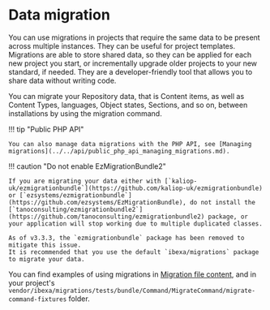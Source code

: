 # Data migration

You can use migrations in projects that require the same data to be present across multiple instances.
They can be useful for project templates. Migrations are able to store shared data, so they can be applied for each new project you start,
or incrementally upgrade older projects to your new standard, if needed.
They are a developer-friendly tool that allows you to share data without writing code.

You can migrate your Repository data, that is Content items, as well as Content Types, languages, Object states, Sections, and so on,
between installations by using the migration command.

!!! tip "Public PHP API"

    You can also manage data migrations with the PHP API, see [Managing migrations](../../api/public_php_api_managing_migrations.md).

!!! caution "Do not enable EzMigrationBundle2"

    If you are migrating your data either with [`kaliop-uk/ezmigrationbundle`](https://github.com/kaliop-uk/ezmigrationbundle) or [`ezsystems/ezmigrationbundle`](https://github.com/ezsystems/EzMigrationBundle), do not install the [`tanoconsulting/ezmigrationbundle2`](https://github.com/tanoconsulting/ezmigrationbundle2) package, or your application will stop working due to multiple duplicated classes.
    
    As of v3.3.3, the `ezmigrationbundle` package has been removed to mitigate this issue. 
    It is recommended that you use the default `ibexa/migrations` package to migrate your data. 

You can find examples of using migrations in [Migration file content](importing_data.md#migration-file-content),
and in your project's `vendor/ibexa/migrations/tests/bundle/Command/MigrateCommand/migrate-command-fixtures` folder.
